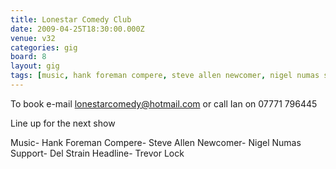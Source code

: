 ```yaml
---
title: Lonestar Comedy Club
date: 2009-04-25T18:30:00.000Z
venue: v32
categories: gig
board: 8
layout: gig
tags: [music, hank foreman compere, steve allen newcomer, nigel numas support, del strain headline, trevor lock]
---
```

To book e-mail lonestarcomedy@hotmail.com  or call Ian on 07771 796445

Line up for the next show  

Music- Hank Foreman
Compere- Steve Allen
Newcomer- Nigel Numas
Support- Del Strain
Headline- Trevor Lock
